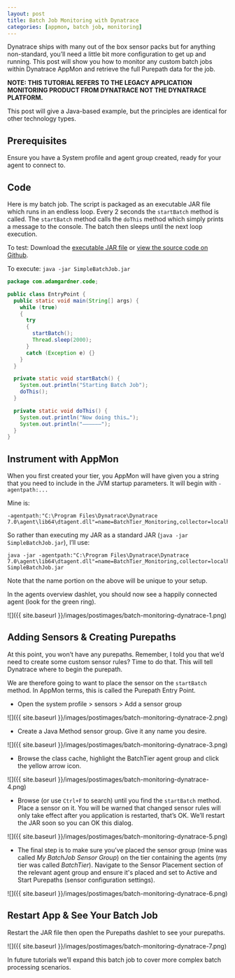```yaml
---
layout: post
title: Batch Job Monitoring with Dynatrace
categories: [appmon, batch job, monitoring]
---
```


Dynatrace ships with many out of the box sensor packs but for anything non-standard, you’ll need a little bit more configuration to get up and running. This post will show you how to monitor any custom batch jobs within Dynatrace AppMon and retrieve the full Purepath data for the job.

**NOTE: THIS TUTORIAL REFERS TO THE LEGACY APPLICATION MONITORING PRODUCT FROM DYNATRACE NOT THE DYNATRACE PLATFORM.**

This post will give a Java-based example, but the principles are identical for other technology types.

## Prerequisites

Ensure you have a System profile and agent group created, ready for your agent to connect to.

## Code

Here is my batch job. The script is packaged as an executable JAR file which runs in an endless loop. Every 2 seconds the `startBatch` method is called. The `startBatch` method calls the `doThis` method which simply prints a message to the console. The batch then sleeps until the next loop execution.

To test: Download the [executable JAR file](https://github.com/agardnerIT/DTSimpleBatchMonitoring/releases/download/1.0/SimpleBatchJob.jar) or [view the source code on Github](https://github.com/agardnerIT/DTSimpleBatchMonitoring/blob/master/EntryPoint.java).

To execute: `java -jar SimpleBatchJob.jar`

```java
package com.adamgardner.code;

public class EntryPoint {
  public static void main(String[] args) {
    while (true)
    {
      try
      {
        startBatch();
        Thread.sleep(2000);
      }
      catch (Exception e) {}
    }
  }

  private static void startBatch() {
    System.out.println("Starting Batch Job");
    doThis();
  }

  private static void doThis() {
    System.out.println("Now doing this…");
    System.out.println("——————");
  }
}
```

## Instrument with AppMon

When you first created your tier, you AppMon will have given you a string that you need to include in the JVM startup parameters. It will begin with `-agentpath:...`

Mine is:

```
-agentpath:"C:\Program Files\Dynatrace\Dynatrace 7.0\agent\lib64\dtagent.dll"=name=BatchTier_Monitoring,collector=localhost:9998
```

So rather than executing my JAR as a standard JAR (`java -jar SimpleBatchJob.jar`), I’ll use:

```
java -jar -agentpath:"C:\Program Files\Dynatrace\Dynatrace 7.0\agent\lib64\dtagent.dll"=name=BatchTier_Monitoring,collector=localhost:9998 SimpleBatchJob.jar
```

Note that the name portion on the above will be unique to your setup.

In the agents overview dashlet, you should now see a happily connected agent (look for the green ring).

![]({{ site.baseurl }}/images/postimages/batch-monitoring-dynatrace-1.png)

## Adding Sensors & Creating Purepaths

At this point, you won’t have any purepaths. Remember, I told you that we’d need to create some custom sensor rules? Time to do that. This will tell Dynatrace where to begin the purepath.

We are therefore going to want to place the sensor on the `startBatch` method. In AppMon terms, this is called the Purepath Entry Point.

- Open the system profile > sensors > Add a sensor group

![]({{ site.baseurl }}/images/postimages/batch-monitoring-dynatrace-2.png)

- Create a Java Method sensor group. Give it any name you desire.

![]({{ site.baseurl }}/images/postimages/batch-monitoring-dynatrace-3.png)

- Browse the class cache, highlight the BatchTier agent group and click the yellow arrow icon.

![]({{ site.baseurl }}/images/postimages/batch-monitoring-dynatrace-4.png)

- Browse (or use `Ctrl+F` to search) until you find the `startBatch` method. Place a sensor on it. You will be warned that changed sensor rules will only take effect after you application is restarted, that’s OK. We’ll restart the JAR soon so you can OK this dialog.

![]({{ site.baseurl }}/images/postimages/batch-monitoring-dynatrace-5.png)

- The final step is to make sure you’ve placed the sensor group (mine was called *My BatchJob Sensor Group*) on the tier containing the agents (my tier was called *BatchTier*). Navigate to the Sensor Placement section of the relevant agent group and ensure it's placed and set to Active and Start Purepaths (sensor configuration settings).

![]({{ site.baseurl }}/images/postimages/batch-monitoring-dynatrace-6.png)

## Restart App & See Your Batch Job

Restart the JAR file then open the Purepaths dashlet to see your purepaths.

![]({{ site.baseurl }}/images/postimages/batch-monitoring-dynatrace-7.png)

In future tutorials we’ll expand this batch job to cover more complex batch processing scenarios.